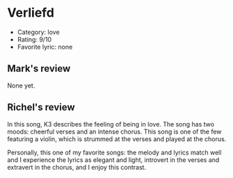 # Verliefd

 * Category: love
 * Rating: 9/10
 * Favorite lyric: none

## Mark's review

None yet.

## Richel's review

In this song, K3 describes the feeling of being in love. The song has
two moods: cheerful verses and an intense chorus. This song is one of
the few featuring a violin, which is strummed at the verses and played
at the chorus.

Personally, this one of my favorite songs: the melody and lyrics match
well and I experience the lyrics as elegant and light, introvert in the
verses and extravert in the chorus, and I enjoy this contrast.